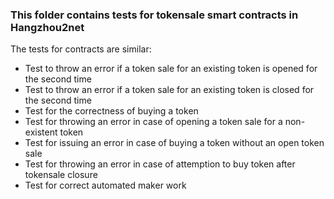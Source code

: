 ### This folder contains tests for tokensale smart contracts in Hangzhou2net

The tests for contracts are similar:
- Test to throw an error if a token sale for an existing token is opened for the second time
- Test to throw an error if a token sale for an existing token is closed for the second time
- Test for the correctness of buying a token
- Test for throwing an error in case of opening a token sale for a non-existent token
- Test for issuing an error in case of buying a token without an open token sale
- Test for throwing an error in case of attemption to buy token after tokensale closure
- Test for correct automated maker work